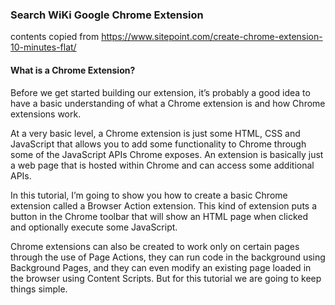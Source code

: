 ### Search WiKi Google Chrome Extension

contents copied from https://www.sitepoint.com/create-chrome-extension-10-minutes-flat/

#### What is a Chrome Extension?

Before we get started building our extension, it’s probably a good idea to have a basic understanding of what a Chrome extension is and how Chrome extensions work.

At a very basic level, a Chrome extension is just some HTML, CSS and JavaScript that allows you to add some functionality to Chrome through some of the JavaScript APIs Chrome exposes. An extension is basically just a web page that is hosted within Chrome and can access some additional APIs.

In this tutorial, I’m going to show you how to create a basic Chrome extension called a Browser Action extension. This kind of extension puts a button in the Chrome toolbar that will show an HTML page when clicked and optionally execute some JavaScript.

Chrome extensions can also be created to work only on certain pages through the use of Page Actions, they can run code in the background using Background Pages, and they can even modify an existing page loaded in the browser using Content Scripts. But for this tutorial we are going to keep things simple.
